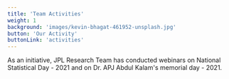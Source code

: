 ```yaml
---
title: 'Team Activities'
weight: 1
background: 'images/kevin-bhagat-461952-unsplash.jpg'
button: 'Our Activity'
buttonLink: 'activities'
---
```


As an initiative, JPL Research Team has conducted webinars on National Statistical Day - 2021 and on Dr. APJ Abdul Kalam's memorial day - 2021.